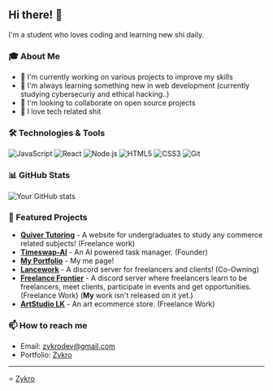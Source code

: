 ## Hi there! 👋

I'm a student who loves coding and learning new shi daily.

### 🎓 About Me
- 🔭 I'm currently working on various projects to improve my skills 
- 🌱 I'm always learning something new in web development (currently studying cybersecuriy and ethical hacking..)
- 👯 I'm looking to collaborate on open source projects
- 💬 I love tech related shit

### 🛠️ Technologies & Tools
![JavaScript](https://img.shields.io/badge/-JavaScript-F7DF1E?style=flat-square&logo=javascript&logoColor=black)
![React](https://img.shields.io/badge/-React-61DAFB?style=flat-square&logo=react&logoColor=black)
![Node.js](https://img.shields.io/badge/-Node.js-339933?style=flat-square&logo=node.js&logoColor=white)
![HTML5](https://img.shields.io/badge/-HTML5-E34F26?style=flat-square&logo=html5&logoColor=white)
![CSS3](https://img.shields.io/badge/-CSS3-1572B6?style=flat-square&logo=css3&logoColor=white)
![Git](https://img.shields.io/badge/-Git-F05032?style=flat-square&logo=git&logoColor=white)

### 📊 GitHub Stats
![Your GitHub stats](https://github-readme-stats.vercel.app/api?username=Inv-Wolve&show_icons=true&count_private=true)


### 🚀 Featured Projects
- **[Quiver Tutoring](https://quivertutoring.com)** - A website for undergraduates to study any commerce related subjects! (Freelance work)
- **[Timeswap-AI](https://zykro.dev/TimeSwap-AI)** - An AI powered task manager. (Founder)
- **[My Portfolio](https://zykro.dev)** - My me page!
- **[Lancework](https://discord.gg/RjafZjTZfs)** - A discord server for freelancers and clients! (Co-Owning)
- **[Freelance Frontier](https://freelancefrontier.one/)** - A discord server where freelancers learn to be freelancers, meet clients, participate in events and get opportunities. (Freelance Work) (**My** work isn't released on it yet.)
- **[ArtStudio LK](https://theartstudio.lk/)** - An art ecommerce store. (Freelance Work)

### 📫 How to reach me
- Email: zykrodev@gmail.com
- Portfolio: [Zykro](https://zykro.dev#support)

<!-- ### ☕ Support My Work
If you like what I do and want to support my learning journey, consider buying me a coffee!

[![Buy Me A Coffee](https://img.shields.io/badge/-Buy%20Me%20A%20Coffee-FFDD00?style=for-the-badge&logo=buy-me-a-coffee&logoColor=black)](https://www.buymeacoffee.com/) -->

---
⭐️ [Zykro](https://github.com/Inv-Wolve)